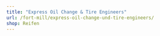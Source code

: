 ```yaml
---
title: "Express Oil Change & Tire Engineers"
url: /fort-mill/express-oil-change-und-tire-engineers/
shop: Reifen
---
```

